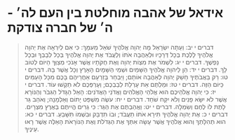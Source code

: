 # אידאל של אהבה מוחלטת בין העם לה׳ - ה׳ של חברה צודקת

> דברים י יב: וְעַתָּה יִשְׂרָאֵל מָה יְהוָה אֱלֹהֶיךָ שֹׁאֵל מֵעִמָּךְ:  כִּי אִם לְיִרְאָה אֶת יְהוָה אֱלֹהֶיךָ לָלֶכֶת בְּכָל דְּרָכָיו וּלְאַהֲבָה אֹתוֹ וְלַעֲבֹד אֶת יְהוָה אֱלֹהֶיךָ בְּכָל לְבָבְךָ וּבְכָל נַפְשֶׁךָ.
> דברים י יג: לִשְׁמֹר אֶת מִצְוֹת יְהוָה וְאֶת חֻקֹּתָיו אֲשֶׁר אָנֹכִי מְצַוְּךָ הַיּוֹם לְטוֹב לָךְ.
> דברים י יד: הֵן לַיהוָה אֱלֹהֶיךָ הַשָּׁמַיִם וּשְׁמֵי הַשָּׁמָיִם הָאָרֶץ וְכָל אֲשֶׁר בָּהּ.
> דברים י טו: רַק בַּאֲבֹתֶיךָ חָשַׁק יְהוָה לְאַהֲבָה אוֹתָם; וַיִּבְחַר בְּזַרְעָם אַחֲרֵיהֶם בָּכֶם מִכָּל הָעַמִּים כַּיּוֹם הַזֶּה.
> דברים י טז: וּמַלְתֶּם אֵת עָרְלַת לְבַבְכֶם; וְעָרְפְּכֶם לֹא תַקְשׁוּ עוֹד.
> דברים י יז: כִּי יְהוָה אֱלֹהֵיכֶם הוּא אֱלֹהֵי הָאֱלֹהִים וַאֲדֹנֵי הָאֲדֹנִים:  הָאֵל הַגָּדֹל הַגִּבֹּר וְהַנּוֹרָא אֲשֶׁר לֹא יִשָּׂא פָנִים וְלֹא יִקַּח שֹׁחַד.
> דברים י יח: עֹשֶׂה מִשְׁפַּט יָתוֹם וְאַלְמָנָה; וְאֹהֵב גֵּר לָתֶת לוֹ לֶחֶם וְשִׂמְלָה.
> דברים י יט: וַאֲהַבְתֶּם אֶת הַגֵּר:  כִּי גֵרִים הֱיִיתֶם בְּאֶרֶץ מִצְרָיִם.
> דברים י כ: אֶת יְהוָה אֱלֹהֶיךָ תִּירָא אֹתוֹ תַעֲבֹד; וּבוֹ תִדְבָּק וּבִשְׁמוֹ תִּשָּׁבֵעַ.
> דברים י כא: הוּא תְהִלָּתְךָ וְהוּא אֱלֹהֶיךָ אֲשֶׁר עָשָׂה אִתְּךָ אֶת הַגְּדֹלֹת וְאֶת הַנּוֹרָאֹת הָאֵלֶּה אֲשֶׁר רָאוּ עֵינֶיךָ.
 

